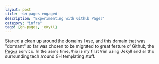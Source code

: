 ```yaml
---
layout: post
title: "GH pages engaged"
description: "Experimenting with Github Pages"
category: "infra"
tags: [gh-pages, jekyll]
---
```


Started a clean up around the domains I use, and this domain that was "dormant" so far was chosen to be migrated to great feature of Github, the [Pages](http://pages.github.com/) service. In the same time, this is my first trial using Jekyll and all the surrounding tech around GH templating stuff.
